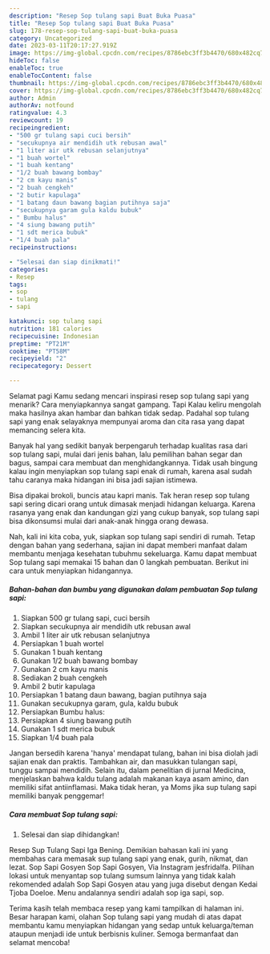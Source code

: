 ```yaml
---
description: "Resep Sop tulang sapi Buat Buka Puasa"
title: "Resep Sop tulang sapi Buat Buka Puasa"
slug: 178-resep-sop-tulang-sapi-buat-buka-puasa
category: Uncategorized
date: 2023-03-11T20:17:27.919Z
image: https://img-global.cpcdn.com/recipes/8786ebc3ff3b4470/680x482cq70/sop-tulang-sapi-foto-resep-utama.jpg
hideToc: false
enableToc: true
enableTocContent: false
thumbnail: https://img-global.cpcdn.com/recipes/8786ebc3ff3b4470/680x482cq70/sop-tulang-sapi-foto-resep-utama.jpg
cover: https://img-global.cpcdn.com/recipes/8786ebc3ff3b4470/680x482cq70/sop-tulang-sapi-foto-resep-utama.jpg
author: Admin
authorAv: notfound
ratingvalue: 4.3
reviewcount: 19
recipeingredient:
- "500 gr tulang sapi cuci bersih"
- "secukupnya air mendidih utk rebusan awal"
- "1 liter air utk rebusan selanjutnya"
- "1 buah wortel"
- "1 buah kentang"
- "1/2 buah bawang bombay"
- "2 cm kayu manis"
- "2 buah cengkeh"
- "2 butir kapulaga"
- "1 batang daun bawang bagian putihnya saja"
- "secukupnya garam gula kaldu bubuk"
- " Bumbu halus"
- "4 siung bawang putih"
- "1 sdt merica bubuk"
- "1/4 buah pala"
recipeinstructions:

- "Selesai dan siap dinikmati!"
categories:
- Resep
tags:
- sop
- tulang
- sapi

katakunci: sop tulang sapi 
nutrition: 181 calories
recipecuisine: Indonesian
preptime: "PT21M"
cooktime: "PT58M"
recipeyield: "2"
recipecategory: Dessert

---
```



Selamat pagi Kamu sedang mencari inspirasi resep sop tulang sapi yang menarik? Cara menyiapkannya sangat gampang. Tapi Kalau keliru mengolah maka hasilnya akan hambar dan bahkan tidak sedap. Padahal sop tulang sapi yang enak selayaknya mempunyai aroma dan cita rasa yang dapat memancing selera kita.


Banyak hal yang sedikit banyak berpengaruh terhadap kualitas rasa dari sop tulang sapi, mulai dari jenis bahan, lalu pemilihan bahan segar dan bagus, sampai cara membuat dan menghidangkannya. Tidak usah bingung kalau ingin menyiapkan sop tulang sapi enak di rumah, karena asal sudah tahu caranya maka hidangan ini bisa jadi sajian istimewa.

Bisa dipakai brokoli, buncis atau kapri manis. Tak heran resep sop tulang sapi sering dicari orang untuk dimasak menjadi hidangan keluarga. Karena rasanya yang enak dan kandungan gizi yang cukup banyak, sop tulang sapi bisa dikonsumsi mulai dari anak-anak hingga orang dewasa.


Nah, kali ini kita coba, yuk, siapkan sop tulang sapi sendiri di rumah. Tetap dengan bahan yang sederhana, sajian ini dapat memberi manfaat dalam membantu menjaga kesehatan tubuhmu sekeluarga. Kamu dapat membuat Sop tulang sapi memakai 15 bahan dan 0 langkah pembuatan. Berikut ini cara untuk menyiapkan hidangannya.

<!--inarticleads1-->

##### Bahan-bahan dan bumbu yang digunakan dalam pembuatan Sop tulang sapi:

1. Siapkan 500 gr tulang sapi, cuci bersih
1. Siapkan secukupnya air mendidih utk rebusan awal
1. Ambil 1 liter air utk rebusan selanjutnya
1. Persiapkan 1 buah wortel
1. Gunakan 1 buah kentang
1. Gunakan 1/2 buah bawang bombay
1. Gunakan 2 cm kayu manis
1. Sediakan 2 buah cengkeh
1. Ambil 2 butir kapulaga
1. Persiapkan 1 batang daun bawang, bagian putihnya saja
1. Gunakan secukupnya garam, gula, kaldu bubuk
1. Persiapkan  Bumbu halus:
1. Persiapkan 4 siung bawang putih
1. Gunakan 1 sdt merica bubuk
1. Siapkan 1/4 buah pala


Jangan bersedih karena &#39;hanya&#39; mendapat tulang, bahan ini bisa diolah jadi sajian enak dan praktis. Tambahkan air, dan masukkan tulangan sapi, tunggu sampai mendidih. Selain itu, dalam penelitian di jurnal Medicina, menjelaskan bahwa kaldu tulang adalah makanan kaya asam amino, dan memiliki sifat antiinflamasi. Maka tidak heran, ya Moms jika sup tulang sapi memiliki banyak penggemar! 

<!--inarticleads2-->

##### Cara membuat Sop tulang sapi:


1. Selesai dan siap dihidangkan!

Resep Sup Tulang Sapi Iga Bening. Demikian bahasan kali ini yang membahas cara memasak sup tulang sapi yang enak, gurih, nikmat, dan lezat. Sop Sapi Gosyen Sop Sapi Gosyen, Via Instagram jesfridalfa. Pilihan lokasi untuk menyantap sop tulang sumsum lainnya yang tidak kalah rekomended adalah Sop Sapi Gosyen atau yang juga disebut dengan Kedai Tjoba Doeloe. Menu andalannya sendiri adalah sop iga sapi, sop. 

Terima kasih telah membaca resep yang kami tampilkan di halaman ini. Besar harapan kami, olahan Sop tulang sapi yang mudah di atas dapat membantu kamu menyiapkan hidangan yang sedap untuk keluarga/teman ataupun menjadi ide untuk berbisnis kuliner. Semoga bermanfaat dan selamat mencoba!
